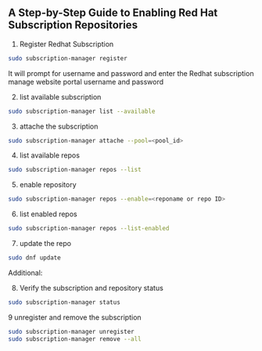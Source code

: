 ## A Step-by-Step Guide to Enabling Red Hat Subscription Repositories  

1. Register Redhat Subscription

```bash
sudo subscription-manager register
```

It will prompt for username and password and enter the Redhat subscription manage website portal username and password

2. list available subscription

```bash
sudo subscription-manager list --available
```

3. attache the subscription

```bash
sudo subscription-manager attache --pool=<pool_id>
```

4. list available repos

```bash
sudo subscription-manager repos --list
```

5. enable repository

```bash
sudo subscription-manager repos --enable=<reponame or repo ID>
```

6. list enabled repos

```bash
sudo subscription-manager repos --list-enabled
```

7. update the repo

```bash
sudo dnf update
```

Additional:

8. Verify the subscription and repository status

```bash
sudo subscription-manager status
```

9 unregister and remove the subscription

```bash
sudo subscription-manager unregister
sudo subscription-manager remove --all
```